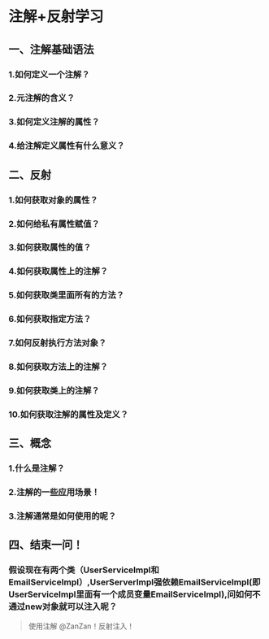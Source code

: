 # 注解+反射学习

## 一、注解基础语法
### 1.如何定义一个注解？
### 2.元注解的含义？
### 3.如何定义注解的属性？
### 4.给注解定义属性有什么意义？

## 二、反射
### 1.如何获取对象的属性？
### 2.如何给私有属性赋值？
### 3.如何获取属性的值？
### 4.如何获取属性上的注解？
### 5.如何获取类里面所有的方法？
### 6.如何获取指定方法？
### 7.如何反射执行方法对象？
### 8.如何获取方法上的注解？
### 9.如何获取类上的注解？
### 10.如何获取注解的属性及定义？

## 三、概念
### 1.什么是注解？
### 2.注解的一些应用场景！
### 3.注解通常是如何使用的呢？

## 四、结束一问！
### 假设现在有两个类（UserServiceImpl和EmailServiceImpl）,UserServerImpl强依赖EmailServiceImpl(即UserServiceImpl里面有一个成员变量EmailServiceImpl),问如何不通过new对象就可以注入呢？
> 使用注解 @ZanZan！反射注入！
